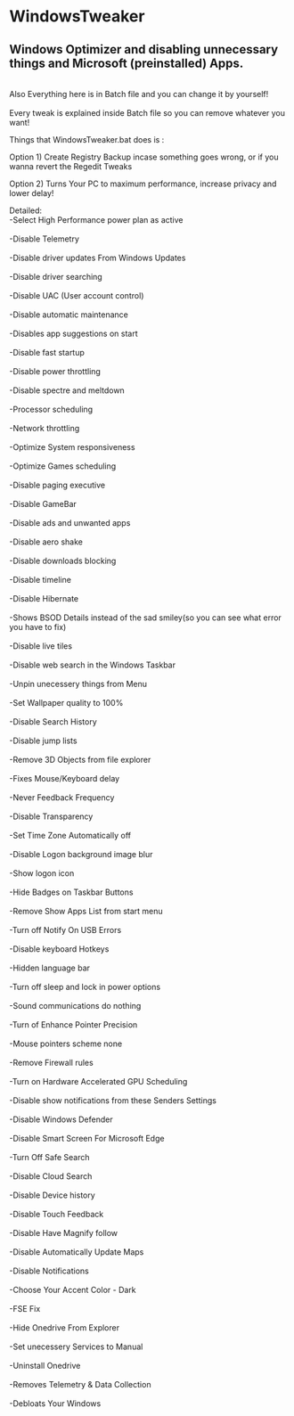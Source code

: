 # WindowsTweaker
Windows Optimizer and disabling unnecessary things and Microsoft (preinstalled) Apps.
-------------------------------------------------------------------------------------

<br>Also Everything here is in Batch file and you can change it by yourself!<br>
<br>Every tweak is explained inside Batch file so you can remove whatever you want!<br>

Things that WindowsTweaker.bat does is :

Option 1) 
Create Registry Backup incase something goes wrong, or if you wanna revert the Regedit Tweaks

Option 2) 
Turns Your PC to maximum performance, increase privacy and lower delay!

Detailed:
<br>-Select High Performance power plan as active <br>
<br>-Disable Telemetry <br>
<br>-Disable driver updates From Windows Updates <br>
<br>-Disable driver searching <br>
<br>-Disable UAC (User account control) <br>
<br>-Disable automatic maintenance <br>
<br>-Disables app suggestions on start <br>
<br>-Disable fast startup <br>
<br>-Disable power throttling <br>
<br>-Disable spectre and meltdown <br>
<br>-Processor scheduling <br>
<br>-Network throttling <br>
<br>-Optimize System responsiveness <br>
<br>-Optimize Games scheduling <br>
<br>-Disable paging executive <br>
<br>-Disable GameBar <br>
<br>-Disable ads and unwanted apps <br>
<br>-Disable aero shake <br>
<br>-Disable downloads blocking <br>
<br>-Disable timeline <br>
<br>-Disable Hibernate <br>
<br>-Shows BSOD Details instead of the sad smiley(so you can see what error you have to fix) <br>
<br>-Disable live tiles <br>
<br>-Disable web search in the Windows Taskbar <br>
<br>-Unpin unecessery things from Menu <br>
<br>-Set Wallpaper quality to 100% <br>
<br>-Disable Search History <br>
<br>-Disable jump lists <br>
<br>-Remove 3D Objects from file explorer <br>
<br>-Fixes Mouse/Keyboard delay <br>
<br>-Never Feedback Frequency <br>
<br>-Disable Transparency <br>
<br>-Set Time Zone Automatically off <br>
<br>-Disable Logon background image blur <br>
<br>-Show logon icon <br>
<br>-Hide Badges on Taskbar Buttons <br>
<br>-Remove Show Apps List from start menu <br>
<br>-Turn off Notify On USB Errors <br>
<br>-Disable keyboard Hotkeys <br>
<br>-Hidden language bar <br>
<br>-Turn off sleep and lock in power options <br>
<br>-Sound communications do nothing <br>
<br>-Turn of Enhance Pointer Precision <br>
<br>-Mouse pointers scheme none <br>
<br>-Remove Firewall rules <br>
<br>-Turn on Hardware Accelerated GPU Scheduling <br>
<br>-Disable show notifications from these Senders Settings <br>
<br>-Disable Windows Defender <br>
<br>-Disable Smart Screen For Microsoft Edge <br>
<br>-Turn Off Safe Search <br>
<br>-Disable Cloud Search <br>
<br>-Disable Device history <br>
<br>-Disable Touch Feedback <br>
<br>-Disable Have Magnify follow <br>
<br>-Disable Automatically Update Maps <br>
<br>-Disable Notifications <br>
<br>-Choose Your Accent Color - Dark <br>
<br>-FSE Fix <br>
<br>-Hide Onedrive From Explorer <br>
<br>-Set unecessery Services to Manual <br>
<br>-Uninstall Onedrive <br>
<br>-Removes Telemetry & Data Collection <br>
<br>-Debloats Your Windows <br>
